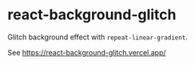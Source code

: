 # react-background-glitch

Glitch background effect with `repeat-linear-gradient`.

See https://react-background-glitch.vercel.app/
